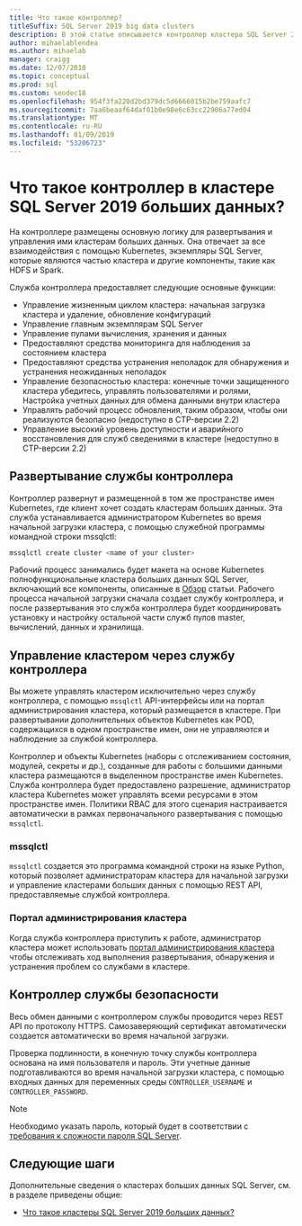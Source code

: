 ```yaml
---
title: Что такое контроллер?
titleSuffix: SQL Server 2019 big data clusters
description: В этой статье описывается контроллер кластера SQL Server 2019 больших данных (Предварительная версия).
author: mihaelablendea
ms.author: mihaelab
manager: craigg
ms.date: 12/07/2018
ms.topic: conceptual
ms.prod: sql
ms.custom: seodec18
ms.openlocfilehash: 954f3fa220d2bd379dc5d6666015b2be759aafc7
ms.sourcegitcommit: 7aa6beaaf64daf01b0e98e6c63cc22906a77ed04
ms.translationtype: MT
ms.contentlocale: ru-RU
ms.lasthandoff: 01/09/2019
ms.locfileid: "53206723"
---
```

# <a name="what-is-the-controller-on-a-sql-server-2019-big-data-cluster"></a>Что такое контроллер в кластере SQL Server 2019 больших данных?

На контроллере размещены основную логику для развертывания и управления ими кластерам больших данных. Она отвечает за все взаимодействия с помощью Kubernetes, экземпляры SQL Server, которые являются частью кластера и другие компоненты, такие как HDFS и Spark. 

Служба контроллера предоставляет следующие основные функции:

- Управление жизненным циклом кластера: начальная загрузка кластера и удаление, обновление конфигураций
- Управление главным экземплярам SQL Server
- Управление пулами вычисления, хранения и данных
- Предоставляют средства мониторинга для наблюдения за состоянием кластера
- Предоставляют средства устранения неполадок для обнаружения и устранения неожиданных неполадок
- Управление безопасностью кластера: конечные точки защищенного кластера убедитесь, управлять пользователями и ролями, Настройка учетных данных для обмена данными внутри кластера
- Управлять рабочий процесс обновления, таким образом, чтобы они реализуются безопасно (недоступно в CTP-версии 2.2)
- Управление высокий уровень доступности и аварийного восстановления для служб сведениями в кластере (недоступно в CTP-версии 2.2)

## <a name="deploying-the-controller-service"></a>Развертывание службы контроллера

Контроллер развернут и размещенной в том же пространстве имен Kubernetes, где клиент хочет создать кластерам больших данных. Эта служба устанавливается администратором Kubernetes во время начальной загрузки кластера, с помощью служебной программы командной строки mssqlctl:

```bash
mssqlctl create cluster <name of your cluster>
```

Рабочий процесс занимались будет макета на основе Kubernetes полнофункциональные кластера больших данных SQL Server, включающий все компоненты, описанные в [Обзор](big-data-cluster-overview.md) статьи. Рабочего процесса начальной загрузки сначала создает службу контроллера, и после развертывания это служба контроллера будет координировать установку и настройку остальной части служб пулов master, вычислений, данных и хранилища.

## <a name="managing-the-cluster-through-the-controller-service"></a>Управление кластером через службу контроллера

Вы можете управлять кластером исключительно через службу контроллера, с помощью `mssqlctl` API-интерфейсы или на портал администрирования кластера, который размещается в кластере. При развертывании дополнительных объектов Kubernetes как POD, содержащихся в одном пространстве имен, они не управляются и наблюдение за службой контроллера.

Контроллер и объекты Kubernetes (наборы с отслеживанием состояния, модулей, секреты и др.), созданные для работы с большими данными кластера размещаются в выделенном пространстве имен Kubernetes. Служба контроллера будет предоставлено разрешение, администратор кластера Kubernetes может управлять всеми ресурсами в этом пространстве имен.  Политики RBAC для этого сценария настраивается автоматически в рамках первоначального развертывания с помощью `mssqlctl`. 

### <a name="mssqlctl"></a>mssqlctl

`mssqlctl` создается это программа командной строки на языке Python, который позволяет администраторам кластера для начальной загрузки и управление кластерами больших данных с помощью REST API, предоставляемые службой контроллера.

### <a name="cluster-administration-portal"></a>Портал администрирования кластера

Когда служба контроллера приступить к работе, администратор кластера может использовать [портал администрирования кластера](cluster-admin-portal.md) чтобы отслеживать ход выполнения развертывания, обнаружения и устранения проблем со службами в кластере.

## <a name="controller-service-security"></a>Контроллер службы безопасности

Весь обмен данными с контроллером службы проводится через REST API по протоколу HTTPS. Самозаверяющий сертификат автоматически создается автоматически во время начальной загрузки. 

Проверка подлинности, в конечную точку службы контроллера основана на имя пользователя и пароль. Эти учетные данные подготавливаются во время начальной загрузки кластера, с помощью входных данных для переменных среды `CONTROLLER_USERNAME` и `CONTROLLER_PASSWORD`.

> [!NOTE]
> Необходимо указать пароль, который будет в соответствии с [требования к сложности пароля SQL Server](https://docs.microsoft.com/sql/relational-databases/security/password-policy?view=sql-server-2017).

## <a name="next-steps"></a>Следующие шаги

Дополнительные сведения о кластерах больших данных SQL Server, см. в разделе приведены общие:

- [Что такое кластеры SQL Server 2019 больших данных?](big-data-cluster-overview.md)
